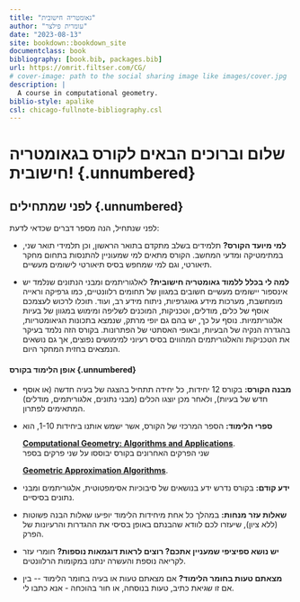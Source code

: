 ```yaml
--- 
title: "גאומטריה חישובית"
author: "עומרית פילצר"
date: "2023-08-13"
site: bookdown::bookdown_site
documentclass: book
bibliography: [book.bib, packages.bib]
url: https://omrit.filtser.com/CG/
# cover-image: path to the social sharing image like images/cover.jpg
description: |
  A course in computational geometry.
biblio-style: apalike
csl: chicago-fullnote-bibliography.csl
---
```


# **שלום וברוכים הבאים לקורס בגאומטריה חישובית!** {.unnumbered}

## **לפני שמתחילים** {.unnumbered}

לפני שנתחיל, הנה מספר דברים שכדאי לדעת:

-   **למי מיועד הקורס?** תלמידים בשלב מתקדם בתואר הראשון, וכן תלמידי תואר שני, במתימטיקה ומדעי המחשב. הקורס מתאים למי שמעוניין להתנסות בתחום מחקר תיאורטי, וגם למי שמחפש בסיס תיאורטי לישומים מעשיים.

-   **למה לי בכלל ללמוד גאומטריה חישובית?** לאלגוריתמים ומבני הנתונים שנלמד יש אינספור יישומים מעשיים חשובים במגוון של תחומים רלוונטיים, כמו גרפיקה וראייה מומחשבת, מערכות מידע גאוגרפיות, ניתוח מידע רב, ועוד. תוכלו לרכוש לעצמכם אוסף של כלים, מודלים, וטכניקות, המוכנים לשליפה ומימוש במגוון של בעיות אלגוריתמיות. נוסף על כך, יש בהם גם יופי מרתק, שנמצא בתכונות הגיאומטריות, בהגדרה הנקיה של הבעיות, ובאופי האסתטי של הפתרונות. בקורס הזה נלמד בעיקר את הטכניקות והאלגוריתמים המהווים בסיס רעיוני למימושים נפוצים, אך גם נושאים הנמצאים בחזית המחקר היום.

#### **אופן הלימוד בקורס** {.unnumbered}

-   **מבנה הקורס:** בקורס 12 יחידות, כל יחידה תתחיל בהצגה של בעיה חדשה (או אוסף חדש של בעיות), ולאחר מכן יוצגו הכלים (מבני נתונים, אלגוריתמים, מודלים) המתאימים לפתרון.

-   **ספרי הלימוד:** הספר המרכזי של הקורס, אשר ישמש אותנו ביחידות 1-10, הוא 

    [**Computational Geometry: Algorithms and Applications**](http://www.cs.uu.nl/geobook/).\
    שני הפרקים האחרונים בקורס יבוססו על שני פרקים בספר

    [**Geometric Approximation Algorithms**](https://sarielhp.org/book/).

-   **ידע קודם:** בקורס נדרש ידע בנושאים של סיבוכיות אסימפטוטית, אלגוריתמים ומבני נתונים בסיסיים.

-   **שאלות עזר מנחות:** במהלך כל אחת מיחידות הלימוד יופיעו שאלות הבנה פשוטות (ללא ציון), שיעזרו לכם לוודא שהבנתם באופן בסיסי את ההגדרות והרעיונות של הפרק.

-   **יש נושא ספיציפי שמעניין אתכם? רוצים לראות דוגמאות נוספות?** חומרי עזר לקריאה נוספת והעשרה ינתנו במקומות הרלוונטים. 

-   **מצאתם טעות בחומר הלימוד?** אם מצאתם טעות או בעיה בחומר הלימוד -- בין אם זו שגיאת כתיב, טעות בנוסחה, או חור בהוכחה - אנא כתבו לי.
